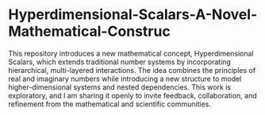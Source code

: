 # Hyperdimensional-Scalars-A-Novel-Mathematical-Construc
This repository introduces a new mathematical concept, Hyperdimensional Scalars, which extends traditional number systems by incorporating hierarchical, multi-layered interactions. The idea combines the principles of real and imaginary numbers while introducing a new structure to model higher-dimensional systems and nested dependencies.
This work is exploratory, and I am sharing it openly to invite feedback, collaboration, and refinement from the mathematical and scientific communities.
